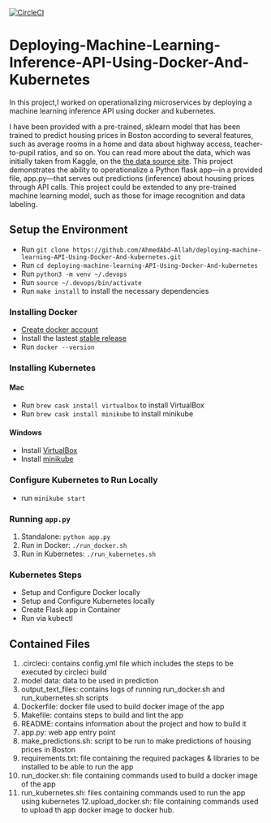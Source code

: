 [![CircleCI](https://circleci.com/gh/AhmedAbd-Allah/deploying-machine-learning-API-Using-Docker-And-kubernetes.svg?style=svg)](https://circleci.com/gh/AhmedAbd-Allah/deploying-machine-learning-API-Using-Docker-And-kubernetes)

# Deploying-Machine-Learning-Inference-API-Using-Docker-And-Kubernetes

In this project,I worked on operationalizing microservices by deploying a machine learning inference API using docker and kubernetes.

I have been provided with a pre-trained, sklearn model that has been trained to predict housing prices in Boston according to several features, such as average rooms in a home and data about highway access, teacher-to-pupil ratios, and so on. You can read more about the data, which was initially taken from Kaggle, on the [the data source site](https://www.kaggle.com/c/boston-housing). This project demonstrates the ability to operationalize a Python flask app—in a provided file, app.py—that serves out predictions (inference) about housing prices through API calls. This project could be extended to any pre-trained machine learning model, such as those for image recognition and data labeling.

## Setup the Environment
* Run `git clone https://github.com/AhmedAbd-Allah/deploying-machine-learning-API-Using-Docker-And-kubernetes.git`
* Run `cd deploying-machine-learning-API-Using-Docker-And-kubernetes`
* Run `python3 -m venv ~/.devops`
* Run `source ~/.devops/bin/activate`
* Run `make install` to install the necessary dependencies

### Installing Docker
* [Create docker account](https://hub.docker.com/)
* Install the lastest [stable release](https://docs.docker.com/v17.12/install/)
* Run `docker --version`

### Installing Kubernetes
#### Mac
* Run `brew cask install virtualbox` to install VirtualBox
* Run `brew cask install minikube` to install minikube
#### Windows
* Install [VirtualBox](https://www.virtualbox.org/wiki/Downloads) 
* Install [minikube](https://kubernetes.io/docs/tasks/tools/install-minikube/)

### Configure Kubernetes to Run Locally
* run `minikube start`

### Running `app.py`
1. Standalone:  `python app.py`
2. Run in Docker:  `./run_docker.sh`
3. Run in Kubernetes:  `./run_kubernetes.sh`


### Kubernetes Steps
* Setup and Configure Docker locally 
* Setup and Configure Kubernetes locally
* Create Flask app in Container
* Run via kubectl

## Contained Files
1. .circleci: contains config.yml file which includes the steps to be executed by circleci build
2. model data: data to be used in prediction
3. output_text_files: contains logs of running run_docker.sh and run_kubernetes.sh scripts
4. Dockerfile: docker file used to build docker image of the app
5. Makefile: contains steps to build and lint the app
6. README: contains information about the project and how to build it
7. app.py: web app entry point
8. make_predictions.sh: script to be run to make predictions of housing prices in Boston
9. requirements.txt: file containing the required packages & libraries to be installed to be able to run the app
10. run_docker.sh: file containing commands used to build a docker image of the app
11. run_kubernetes.sh: files containing commands used to run the app using kubernetes
12.upload_docker.sh: file containing commands used to upload th app docker image to docker hub.
